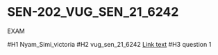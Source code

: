 # SEN-202_VUG_SEN_21_6242
EXAM

#H1 Nyam_Simi_victoria
#H2 vug_sen_21_6242
[Link text](https://gabby-official.com)
#H3 question 1






